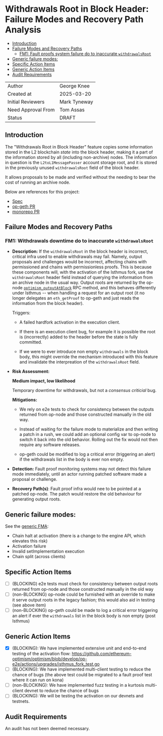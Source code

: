 # Withdrawals Root in Block Header: Failure Modes and Recovery Path Analysis

<!-- START doctoc generated TOC please keep comment here to allow auto update -->
<!-- DON'T EDIT THIS SECTION, INSTEAD RE-RUN doctoc TO UPDATE -->

- [Introduction](#introduction)
- [Failure Modes and Recovery Paths](#failure-modes-and-recovery-paths)
  - [FM1: Fault proofs system failure do to inaccurate `withdrawalsRoot`](#fm1-fault-proofs-system-failure-do-to-inaccurate-withdrawalsroot)
- [Generic failure modes:](#generic-failure-modes)
- [Specific Action Items](#specific-action-items)
- [Generic Action Items](#generic-action-items)
- [Audit Requirements](#audit-requirements)

<!-- END doctoc generated TOC please keep comment here to allow auto update -->

|                    |                                                    |
| ------------------ | -------------------------------------------------- |
| Author             | George Knee                                        |
| Created at         | 2025-03-20                                         |
| Initial Reviewers  | Mark Tyneway                                       |
| Need Approval From | Tom Assas                                          |
| Status             | DRAFT                                              |

## Introduction

The "Withdrawals Root in Block Header" feature copies some information stored in the L2 blockchain _state_ into the block header, making it a part of the information stored by all (including non-archive) nodes. The information in question is the `L2toL1MessagePasser` account storage root, and it is stored in the previously unused `withdrawalsRoot` field of the block header. 

It allows proposals to be made and verified without the needing to bear the cost of running an archive node.

Below are references for this project:
- [Spec](https://specs.optimism.io/protocol/isthmus/exec-engine.html#l2tol1messagepasser-storage-root-in-header)
- [op-geth PR](https://github.com/ethereum-optimism/op-geth/pull/451)
- [monorepo PR](https://github.com/ethereum-optimism/optimism/pull/13962)

## Failure Modes and Recovery Paths

### FM1: Withdrawals downtime do to inaccurate `withdrawalsRoot`

- **Description:** 
  If the `withdrawalsRoot` in the block header is incorrect, critical infra used to enable withdrawals may fail. Namely, output proposals and challenges would be incorrect, affecting chains with permissioned and chains with permissionless proofs. This is because these components will, with the activation of the Isthmus fork, use the `withdrawalsRoot` header field instead of querying the information from an archive node in the usual way. Output roots are returned by the op-node [`optimism_outputAtBlock`](https://docs.optimism.io/operators/node-operators/json-rpc#optimism_outputatblock) RPC method, and this behaves differently under Isthmus -- when handling a request for an output root (it no longer delegates an `eth_getProof` to op-geth and just reads the information from the block header).
  
  Triggers: 
  
  * A failed hardfork activation in the execution client.

  * If there is an execution client bug, for example it is possible the root is (incorrectly) added to the header before the state is fully committed. 

  * If we were to ever introduce non empty `withdrawals` in the block body, this might override the mechanism introduced with this feature and invalidate the interpreation of the `withdrawalsRoot` field. 

- **Risk Assessment:**

  **Medium impact, low likelihood** 
  
  Temporary downtime for withdrawals, but not a _consensus criticial_ bug.

  **Mitigations:**
  * We rely on e2e tests to check for consistency between the outputs returned from op-node and those constructed manually in the old way.

  * Instead of waiting for the failure mode to materialize and then writing a patch in a rush, we could add an optional config var to op-node to switch it back into the old behavior. Rolling out the fix would not then require any software releases.

  * op-geth could be modified to log a critical error (triggering an alert) if the withdrawals list in the body is ever non empty.

- **Detection:** 
  Fault proof monitoring systems may not detect this failure mode immediately, until an actor running patched software made a proposal or challenge.

- **Recovery Path(s)**:
  Fault proof infra would nee to be pointed at a patched op-node. The patch would restore the old behaviour for generating output roots.


## Generic failure modes: 
See the [generic FMA](./fma-generic-hardfork.md):
* Chain halt at activation (there is a change to the engine API, which elevates this risk)
* Activation failure
* Invalid setImplementation execution
* Chain split (across clients)

## Specific Action Items
- [ ] (BLOCKING) e2e tests must check for consistency between output roots returned from op-node and those constructed manually in the old way
- [ ] (non-BLOCKING) op-node could be furnished with an override to make it serve output roots in the legacy fashion; this would also aid in testing (see above item)
- [ ] (non-BLOCKING) op-geth could be made to log a critical error triggering an alert if ever the `withdrawals` list in the block body is non empty (post Isthmus)

## Generic Action Items
- [x] (BLOCKING): We have implemented extensive unit and end-to-end testing of the activation flow: https://github.com/ethereum-optimism/optimism/blob/develop/op-e2e/actions/upgrades/isthmus_fork_test.go
- [ ] (BLOCKING): We have implemented multi-client testing to reduce the chance of bugs (the above test could be migrated to a fault proof test where it can run on kona)
- [ ] (non-BLOCKING): We have implemented fuzz testing in a kurtosis multi-client devnet to reduce the chance of bugs
- [ ] (BLOCKING): We will be testing the activation on our devnets and testnets.

## Audit Requirements

An audit has not been deemed necessary.
